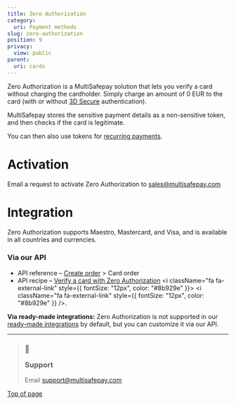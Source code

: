 ```yaml
---
title: Zero Authorization
category:
  uri: Payment methods
slug: zero-authorization
position: 9
privacy:
  view: public
parent:
  uri: cards
---
```

Zero Authorization is a MultiSafepay solution that lets you verify a card without charging the cardholder. Simply charge an amount of 0 EUR to the card (with or without [3D Secure](/docs/3ds2/) authentication).

MultiSafepay stores the sensitive payment details as a non-sensitive token, and then checks if the card is legitimate.

You can then also use tokens for [recurring payments](/docs/recurring-payments/).

# Activation

Email a request to activate Zero Authorization to [sales@multisafepay.com](mailto:sales@multisafepay.com)

# Integration

Zero Authorization supports Maestro, Mastercard, and Visa, and is available in all countries and currencies.

### Via our API

* API reference – [Create order](/reference/createorder/) > Card order
* API recipe – <a href="https://docs.multisafepay.com/recipes/verify-a-card-with-zero-authorization" target="_blank">Verify a card with Zero Authorization</a> <i className="fa fa-external-link" style={{ fontSize: "12px", color: "#8b929e" }}></i> <i className="fa fa-external-link" style={{ fontSize: "12px", color: "#8b929e" }} />.

**Via ready-made integrations:** Zero Authorization is not supported in our [ready-made integrations](/docs/our-integrations/) by default, but you can customize it via our API.<br />

***

<blockquote className="callout callout_info">
    <h3 className="callout-heading false">
        <span className="callout-icon">💬</span>
        <p>Support</p>
    </h3>
    <p>Email <a href="mailto:support@multisafepay.com">support@multisafepay.com</a></p>
</blockquote>

[Top of page](#)